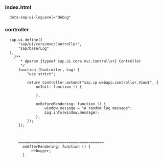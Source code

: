 ### index.html

      data-sap-ui-logLevel="debug"
    
### controller    

      sap.ui.define([
          "sap/ui/core/mvc/Controller",
          "sap/base/Log"
      ],
        /**
           * @param {typeof sap.ui.core.mvc.Controller} Controller
           */
          function (Controller, Log) {
              "use strict";

              return Controller.extend("sap.cp.webapp.controller.View1", {
                  onInit: function () {

                  },

                  onBeforeRendering: function () {
                      window.message = "A random log message";
                      Log.info(window.message);
                  },
              });
          });
          
          

          =======================================
            onAfterRendering: function () {
                debugger;
            }
           
